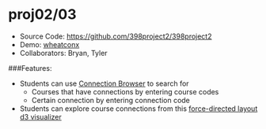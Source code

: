 proj02/03
===

- Source Code: https://github.com/398project2/398project2
- Demo: [wheatconx](https://wheatconx.herokuapp.com)
- Collaborators: Bryan, Tyler

###Features:
- Students can use [Connection Browser](https://wheatconx.herokuapp.com/conx/) to search for 
  * Courses that have connections by entering course codes
  * Certain connection by entering connection code
- Students can explore course connections from this [force-directed layout d3 visualizer](wheatconx.herokuapp.com/visual)
